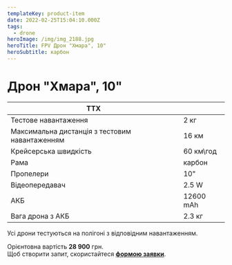 ```yaml
---
templateKey: product-item
date: 2022-02-25T15:04:10.000Z
tags:
  - drone
heroImage: /img/img_2188.jpg
heroTitle: FPV Дрон "Хмара", 10"
heroSubtitle: карбон
---
```

# Дрон "Хмара", 10" 

| ТТХ                                            |           |
| ---------------------------------------------- | --------- |
| Тестове навантаження                           | 2 кг      |
| Максимальна дистанція з тестовим навантаженням | 16 км     |
| Крейсерська швидкість                          | 60 км\год |
| ﻿Рама                                          | карбон    |
| Пропелери                                      | 10"       |
| Відеопередавач                                 | 2.5 W     |
| АКБ                                            | 12600 mAh |
| Вага дрона з АКБ                               | 2.3 кг    |

Усі дрони тестуються на полігоні з відповідним навантаженням.

Орієнтовна вартість **28 900** грн.\
Щоб створити запит, скористайтеся <a href="https://docs.google.com/forms/d/e/1FAIpQLSflTILqQ9CENT9xGsnn4Ke6l-D-2m2yaclV2jH2pzXmjGk51w/viewform" target="_blank" rel="noopener noreferrer">**формою заявки**</a>.

